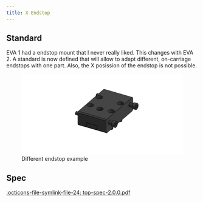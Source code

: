 ```yaml
---
title: X Endstop
---
```


## Standard

EVA 1 had a endstop mount that I never really liked. This changes with EVA 2. A standard is now defined that will allow to adapt different, on-carriage endstops with one part. Also, the X posission of the endstop is not possible.

<figure>
  <img src="assets/x_endstop.gif" width="640" />
  <figcaption>Different endstop example</figcaption>
</figure>

## Spec

[:octicons-file-symlink-file-24: top-spec-2.0.0.pdf](../assets/top-spec-2.0.0.pdf)

